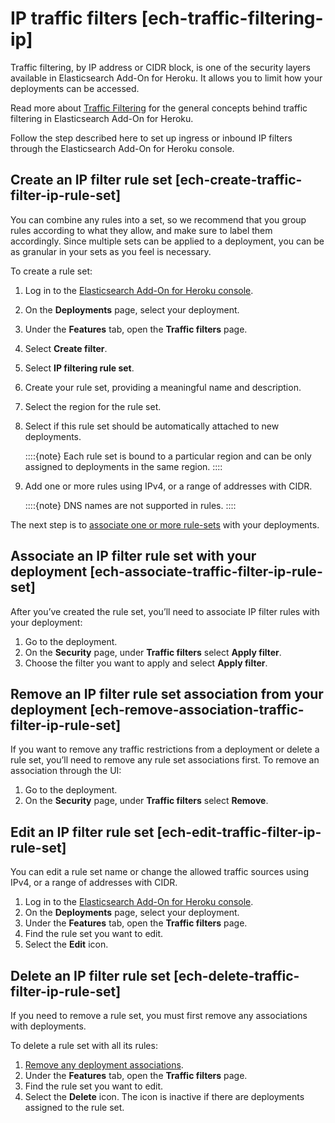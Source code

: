 # IP traffic filters [ech-traffic-filtering-ip]

Traffic filtering, by IP address or CIDR block, is one of the security layers available in Elasticsearch Add-On for Heroku. It allows you to limit how your deployments can be accessed.

Read more about [Traffic Filtering](../../../deploy-manage/security/traffic-filtering.md) for the general concepts behind traffic filtering in Elasticsearch Add-On for Heroku.

Follow the step described here to set up ingress or inbound IP filters through the Elasticsearch Add-On for Heroku console.


## Create an IP filter rule set [ech-create-traffic-filter-ip-rule-set] 

You can combine any rules into a set, so we recommend that you group rules according to what they allow, and make sure to label them accordingly. Since multiple sets can be applied to a deployment, you can be as granular in your sets as you feel is necessary.

To create a rule set:

1. Log in to the [Elasticsearch Add-On for Heroku console](https://cloud.elastic.co?page=docs&placement=docs-body).
2. On the **Deployments** page, select your deployment.
3. Under the **Features** tab, open the **Traffic filters** page.
4. Select **Create filter**.
5. Select **IP filtering rule set**.
6. Create your rule set, providing a meaningful name and description.
7. Select the region for the rule set.
8. Select if this rule set should be automatically attached to new deployments.

    ::::{note} 
    Each rule set is bound to a particular region and can be only assigned to deployments in the same region.
    ::::

9. Add one or more rules using IPv4, or a range of addresses with CIDR.

    ::::{note} 
    DNS names are not supported in rules.
    ::::


The next step is to [associate one or more rule-sets](../../../deploy-manage/security/ip-traffic-filtering.md#ech-associate-traffic-filter-ip-rule-set) with your deployments.


## Associate an IP filter rule set with your deployment [ech-associate-traffic-filter-ip-rule-set] 

After you’ve created the rule set, you’ll need to associate IP filter rules with your deployment:

1. Go to the deployment.
2. On the **Security** page, under **Traffic filters** select **Apply filter**.
3. Choose the filter you want to apply and select **Apply filter**.


## Remove an IP filter rule set association from your deployment [ech-remove-association-traffic-filter-ip-rule-set] 

If you want to remove any traffic restrictions from a deployment or delete a rule set, you’ll need to remove any rule set associations first. To remove an association through the UI:

1. Go to the deployment.
2. On the **Security** page, under **Traffic filters** select **Remove**.


## Edit an IP filter rule set [ech-edit-traffic-filter-ip-rule-set] 

You can edit a rule set name or change the allowed traffic sources using IPv4, or a range of addresses with CIDR.

1. Log in to the [Elasticsearch Add-On for Heroku console](https://cloud.elastic.co?page=docs&placement=docs-body).
2. On the **Deployments** page, select your deployment.
3. Under the **Features** tab, open the **Traffic filters** page.
4. Find the rule set you want to edit.
5. Select the **Edit** icon.


## Delete an IP filter rule set [ech-delete-traffic-filter-ip-rule-set] 

If you need to remove a rule set, you must first remove any associations with deployments.

To delete a rule set with all its rules:

1. [Remove any deployment associations](../../../deploy-manage/security/ip-traffic-filtering.md#ech-remove-association-traffic-filter-ip-rule-set).
2. Under the **Features** tab, open the **Traffic filters** page.
3. Find the rule set you want to edit.
4. Select the **Delete** icon. The icon is inactive if there are deployments assigned to the rule set.

